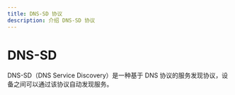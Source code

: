 ```yaml
---
title: DNS-SD 协议
description: 介绍 DNS-SD 协议
---
```


# DNS-SD

DNS-SD（DNS Service Discovery）是一种基于 DNS 协议的服务发现协议，设备之间可以通过该协议自动发现服务。

